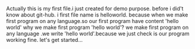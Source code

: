 Actually this is my first file.i just created for demo purpose.
before i did't know about git-hub.
i first file name is helloworld.
because when we make first program on any language.so our first program have content 'hello world'
why we make first program 'hello world'?
we make first program on any language .we write 'hello world'.because we just check is our program working fine.
let's get started...
